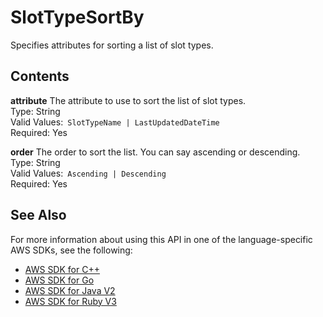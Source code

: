 # SlotTypeSortBy<a name="API_SlotTypeSortBy"></a>

Specifies attributes for sorting a list of slot types\.

## Contents<a name="API_SlotTypeSortBy_Contents"></a>

 **attribute**   <a name="lexv2-Type-SlotTypeSortBy-attribute"></a>
The attribute to use to sort the list of slot types\.  
Type: String  
Valid Values:` SlotTypeName | LastUpdatedDateTime`   
Required: Yes

 **order**   <a name="lexv2-Type-SlotTypeSortBy-order"></a>
The order to sort the list\. You can say ascending or descending\.  
Type: String  
Valid Values:` Ascending | Descending`   
Required: Yes

## See Also<a name="API_SlotTypeSortBy_SeeAlso"></a>

For more information about using this API in one of the language\-specific AWS SDKs, see the following:
+  [AWS SDK for C\+\+](https://docs.aws.amazon.com/goto/SdkForCpp/models.lex.v2-2020-08-07/SlotTypeSortBy) 
+  [AWS SDK for Go](https://docs.aws.amazon.com/goto/SdkForGoV1/models.lex.v2-2020-08-07/SlotTypeSortBy) 
+  [AWS SDK for Java V2](https://docs.aws.amazon.com/goto/SdkForJavaV2/models.lex.v2-2020-08-07/SlotTypeSortBy) 
+  [AWS SDK for Ruby V3](https://docs.aws.amazon.com/goto/SdkForRubyV3/models.lex.v2-2020-08-07/SlotTypeSortBy) 